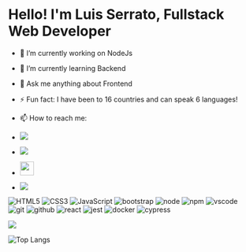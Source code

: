 
# Hello! I'm Luis Serrato, Fullstack Web Developer

- 🔭 I’m currently working on NodeJs
- 🌱 I’m currently learning Backend
- 💬 Ask me anything about Frontend
- ⚡ Fun fact: I have been to 16 countries and can speak 6 languages!

- 📫 How to reach me:
- <a href="https://www.instagram.com/l.serrato/"><img src="https://img.shields.io/badge/instagram%20-DD2476?style=for-the-badge&logo=instagram&logoColor=white"/></a>
- <a href="https://www.facebook.com/lvdovvicvs.rex/"><img src="https://img.shields.io/badge/facebook%20-344E86?style=for-the-badge&logo=facebook&logoColor=white"/></a>
- <a href="https://www.linkedin.com/in/luisserrato007/"><img height="28px" src="https://img.shields.io/badge/linkedin-8E2DE2?style=for-the-badge&logo=linkedin&logoColor=white"/></a>
- <a href="https://wa.me/5532999790213"><img src="https://img.shields.io/badge/whatsapp%20-25d366?style=for-the-badge&logo=whatsapp&logoColor=white"/></a>

![HTML5](https://img.shields.io/badge/html%205-grey?style=for-the-badge&logo=html5&logoColor=white&labelColor=8E2DE2)
![CSS3](https://img.shields.io/badge/css%203-grey?style=for-the-badge&logo=css3&logoColor=white&labelColor=8E2DE2)
![JavaScript](https://img.shields.io/badge/-JavaScript-grey?style=for-the-badge&logo=javascript&logoColor=white&labelColor=8E2DE2)
![bootstrap](https://img.shields.io/badge/-bootstrap-grey?style=for-the-badge&logo=bootstrap&logoColor=white&labelColor=8E2DE2)
![node](https://img.shields.io/badge/-node-grey?style=for-the-badge&logo=node.js&logoColor=white&labelColor=8E2DE2)
![npm](https://img.shields.io/badge/-npm-grey?style=for-the-badge&logo=npm&logoColor=white&labelColor=8E2DE2)
![vscode](https://img.shields.io/badge/-vscode-grey?style=for-the-badge&logo=vscode&logoColor=white&labelColor=8E2DE2)
<br>
![git](https://img.shields.io/badge/-git-grey?style=for-the-badge&logo=git&logoColor=white&labelColor=8E2DE2)
![github](https://img.shields.io/badge/-github-grey?style=for-the-badge&logo=github&logoColor=white&labelColor=8E2DE2)
![react](https://img.shields.io/badge/-react-grey?style=for-the-badge&logo=react&logoColor=white&labelColor=8E2DE2)
![jest](https://img.shields.io/badge/-jest-grey?style=for-the-badge&logo=jest&logoColor=white&labelColor=8E2DE2)
![docker](https://img.shields.io/badge/-docker-grey?style=for-the-badge&logo=docker&logoColor=white&labelColor=8E2DE2)
![cypress](https://img.shields.io/badge/-cypress-grey?style=for-the-badge&logo=cypress&logoColor=white&labelColor=8E2DE2)

<img src="https://github-readme-stats.vercel.app/api?username=l-serrato&show_icons=true&theme=radical&title_color=8E2DE2&text_color=fff&icon_color=8E2DE2">

![Top Langs](https://github-readme-stats.vercel.app/api/top-langs/?username=l-serrato&theme=radical&title_color=8E2DE2&text_color=fff)

</p>
